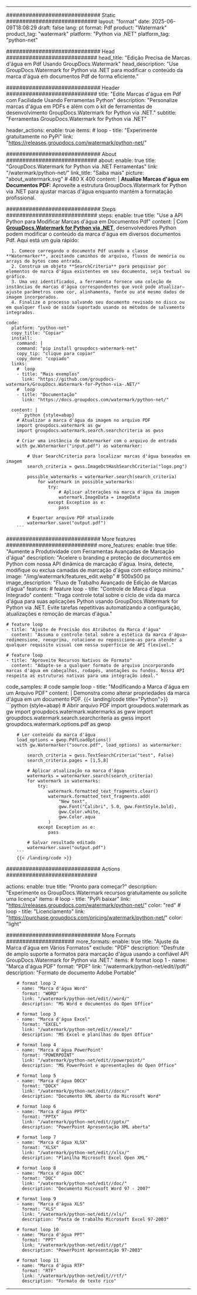 
---
############################# Static ############################
layout: "format"
date:  2025-06-09T18:08:29
draft: false
lang: pt
format: Pdf
product: "Watermark"
product_tag: "watermark"
platform: "Python via .NET"
platform_tag: "python-net"

############################# Head ############################
head_title: "Edição Precisa de Marcas d'água em Pdf Usando GroupDocs.Watermark"
head_description: "Use GroupDocs.Watermark for Python via .NET para modificar o conteúdo da marca d'água em documentos Pdf de forma eficiente."

############################# Header ############################
title: "Edite Marcas d'água em Pdf com Facilidade Usando Ferramentas Python" 
description: "Personalize marcas d'água em PDFs e além com o kit de ferramentas de desenvolvimento GroupDocs.Watermark for Python via .NET."
subtitle: "Ferramentas GroupDocs.Watermark for Python via .NET" 

header_actions:
  enable: true
  items:
    #  loop
    - title: "Experimente gratuitamente no PyPi"
      link: "https://releases.groupdocs.com/watermark/python-net/"
      
############################# About ############################
about:
    enable: true
    title: "GroupDocs.Watermark for Python via .NET Ferramentas"
    link: "/watermark/python-net/"
    link_title: "Saiba mais"
    picture: "about_watermark.svg" # 480 X 400
    content: |
       **Atualize Marcas d'água em Documentos PDF:** Aproveite a estrutura GroupDocs.Watermark for Python via .NET para ajustar marcas d'água enquanto mantém a formatação profissional.

############################# Steps ############################
steps:
    enable: true
    title: "Use a API Python para Modificar Marcas d'água em Documentos Pdf"
    content: |
      Com **[GroupDocs.Watermark for Python via .NET](https://products.groupdocs.com/watermark/python-net/)**, desenvolvedores Python podem modificar o conteúdo da marca d'água em diversos documentos Pdf. Aqui está um guia rápido:
      
      1. Comece carregando o documento Pdf usando a classe **Watermarker**, aceitando caminhos de arquivo, fluxos de memória ou arrays de bytes como entrada.
      2. Construa um objeto **SearchCriteria** para pesquisar por elementos de marca d'água existentes em seu documento, seja textual ou gráfico.
      3. Uma vez identificados, a ferramenta fornece uma coleção de instâncias de marcas d'água correspondentes que você pode atualizar—ajuste parâmetros como cor, alinhamento, fonte ou até mesmo dados de imagem incorporados.
      4. Finalize o processo salvando seu documento revisado no disco ou em qualquer fluxo de saída suportado usando os métodos de salvamento integrados.
   
    code:
      platform: "python-net"
      copy_title: "Copiar"
      install:
        command: |
        command: "pip install groupdocs-watermark-net"
        copy_tip: "clique para copiar"
        copy_done: "copiado"
      links:
        #  loop
        - title: "Mais exemplos"
          link: "https://github.com/groupdocs-watermark/GroupDocs.Watermark-for-Python-via-.NET/"
        #  loop
        - title: "Documentação"
          link: "https://docs.groupdocs.com/watermark/python-net/"
          
      content: |
        ```python {style=abap}
        # Atualizar a marca d'água da imagem no arquivo PDF
        import groupdocs.watermark as gw
        import groupdocs.watermark.search.searchcriteria as gwss

        # Criar uma instância de Watermarker com o arquivo de entrada
        with gw.Watermarker("input.pdf") as watermarker:

            # Usar SearchCriteria para localizar marcas d'água baseadas em imagem
            search_criteria = gwss.ImageDctHashSearchCriteria("logo.png")

            possible_watermarks = watermarker.search(search_criteria)
                for watermark in possible_watermarks:
                    try:
                        # Aplicar alterações na marca d'água da imagem
                        watermark.ImageData = imageData
                    except Exception as e:
                        pass

            # Exportar arquivo PDF atualizado
            watermarker.save("output.pdf")
        ```     

############################# More features ############################
more_features:
  enable: true
  title: "Aumente a Produtividade com Ferramentas Avançadas de Marcação d'água"
  description: "Acelere o branding e proteção de documentos em Python com nossa API dinâmica de marcação d'água. Insira, detecte, modifique ou exclua camadas de marcação d'água com esforço mínimo."
  image: "/img/watermark/features_edit.webp" # 500x500 px
  image_description: "Fluxo de Trabalho Avançado de Edição de Marcas d'água"
  features:
    # feature loop
    - title: "Controle de Marca d'água Integrado"
      content: "Traga controle total sobre o ciclo de vida da marca d'água para suas aplicações Python usando GroupDocs.Watermark for Python via .NET. Evite tarefas repetitivas automatizando a configuração, atualizações e remoção de marcas d'água."

    # feature loop
    - title: "Ajuste de Precisão dos Atributos da Marca d'água"
      content: "Assuma o controle total sobre a estética da marca d'água—redimensione, reexprima, rotacione ou reposicione-as para atender a qualquer requisito visual com nossa superfície de API flexível."

    # feature loop
    - title: "Aproveite Recursos Nativos de Formato"
      content: "Adapte-se a qualquer formato de arquivo incorporando marcas d'água em cabeçalhos, rodapés, anotações ou fundos. Nossa API respeita as estruturas nativas para uma integração ideal."
      
  code_samples:
    # code sample loop
    - title: "Modificando a Marca d'água em um Arquivo PDF"
      content: |
        Demonstra como alterar propriedades da marca d'água em um documento PDF.
        {{< landing/code title="Python">}}
        ```python {style=abap}
        # Abrir arquivo PDF
        import groupdocs.watermark as gw
        import groupdocs.watermark.watermarks as gww
        import groupdocs.watermark.search.searchcriteria as gwss
        import groupdocs.watermark.options.pdf as gwop

        # Ler conteúdo da marca d'água
        load_options = gwop.PdfLoadOptions()
        with gw.Watermarker("source.pdf", load_options) as watermarker:

            search_criteria = gwss.TextSearchCriteria("test", False)
            search_criteria.pages = [1,5,8]

            # Aplicar atualização na marca d'água
            watermarks = watermarker.search(search_criteria)
            for watermark in watermarks:
                try:
                    watermark.formatted_text_fragments.clear()
                    watermark.formatted_text_fragments.add(
                        "New text", 
                        gww.Font("Calibri", 5.0, gww.FontStyle.bold), 
                        gww.Color.white, 
                        gww.Color.aqua
                    )
                except Exception as e:
                    pass
        
            # Salvar resultado editado
            watermarker.save("output.pdf")
        ```
        {{< /landing/code >}}


############################# Actions ############################

actions:
  enable: true
  title: "Pronto para começar?"
  description: "Experimente os GroupDocs.Watermark recursos gratuitamente ou solicite uma licença"
  items:
    #  loop
    - title: "PyPi baixar"
      link: "https://releases.groupdocs.com/watermark/python-net/"
      color: "red"
        #  loop
    - title: "Licenciamento"
      link: "https://purchase.groupdocs.com/pricing/watermark/python-net/"
      color: "light"


############################# More Formats #####################
more_formats:
    enable: true
    title: "Ajuste da Marca d'água em Vários Formatos"
    exclude: "PDF"
    description: "Desfrute de amplo suporte a formatos para marcação d'água usando a confiável API GroupDocs.Watermark for Python via .NET."
    items: 
        # format loop 1
        - name: "Marca d'água PDF"
          format: "PDF"
          link: "/watermark/python-net/edit//pdf/"
          description: "Formato de documento Adobe Portable"

        # format loop 2
        - name: "Marca d'água Word"
          format: "WORD"
          link: "/watermark/python-net/edit//word/"
          description: "MS Word e documentos do Open Office"
          
        # format loop 3
        - name: "Marca d'água Excel"
          format: "EXCEL"
          link: "/watermark/python-net/edit//excel/"
          description: "MS Excel e planilhas do Open Office"

        # format loop 4
        - name: "Marca d'água PowerPoint"
          format: "POWERPOINT"
          link: "/watermark/python-net/edit//powerpoint/"
          description: "MS PowerPoint e apresentações do Open Office"

        # format loop 5
        - name: "Marca d'água DOCX"
          format: "DOCX"
          link: "/watermark/python-net/edit//docx/"
          description: "Documento XML aberto da Microsoft Word"
          
        # format loop 6
        - name: "Marca d'água PPTX"
          format: "PPTX"
          link: "/watermark/python-net/edit//pptx/"
          description: "PowerPoint Apresentação XML aberta"
          
        # format loop 7
        - name: "Marca d'água XLSX"
          format: "XLSX"
          link: "/watermark/python-net/edit//xlsx/"
          description: "Planilha Microsoft Excel Open XML"

        # format loop 8
        - name: "Marca d'água DOC"
          format: "DOC"
          link: "/watermark/python-net/edit//doc/"
          description: "Documento Microsoft Word 97 - 2007"

        # format loop 9
        - name: "Marca d'água XLS"
          format: "XLS"
          link: "/watermark/python-net/edit//xls/"
          description: "Pasta de trabalho Microsoft Excel 97-2003"

        # format loop 10
        - name: "Marca d'água PPT"
          format: "PPT"
          link: "/watermark/python-net/edit//ppt/"
          description: "PowerPoint Apresentação 97-2003"

        # format loop 11
        - name: "Marca d'água RTF"
          format: "RTF"
          link: "/watermark/python-net/edit//rtf/"
          description: "Formato de texto rico"

---